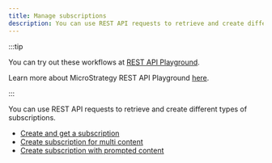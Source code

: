 ```yaml
---
title: Manage subscriptions
description: You can use REST API requests to retrieve and create different types of subscriptions.
---
```


:::tip

You can try out these workflows at [REST API Playground](https://www.postman.com/microstrategysdk/workspace/microstrategy-rest-api/folder/16131298-73ce0581-5c01-4d8f-8e4b-a1c53c6e59b1?ctx=documentation).

Learn more about MicroStrategy REST API Playground [here](/docs/getting-started/playground.md).

:::

You can use REST API requests to retrieve and create different types of subscriptions.

- [Create and get a subscription](create-and-get-a-subscription.md)
- [Create subscription for multi content](create-subscription-for-multi-content.md)
- [Create subscription with prompted content](create-subscription-with-prompted-content)
